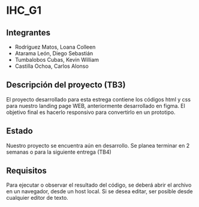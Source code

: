 # IHC_G1
## Integrantes
- Rodríguez Matos, Loana Colleen             
- Atarama León, Diego Sebastián	   
- Tumbalobos Cubas, Kevin William          
- Castilla Ochoa, Carlos Alonso
## Descripción del proyecto (TB3)
El proyecto desarrollado para esta estrega contiene los códigos html y css para nuestro landing page WEB, anteriormente desarrollado en figma. El objetivo final es hacerlo responsivo para convertirlo en un prototipo.
## Estado
Nuestro proyecto se encuentra aún en desarrollo. Se planea terminar en 2 semanas o para la siguiente entrega (TB4)
## Requisitos
Para ejecutar o observar el resultado del código, se deberá abrir el archivo en un navegador, desde un host local. Si se desea editar, ser posible desde cualquier editor de texto.


